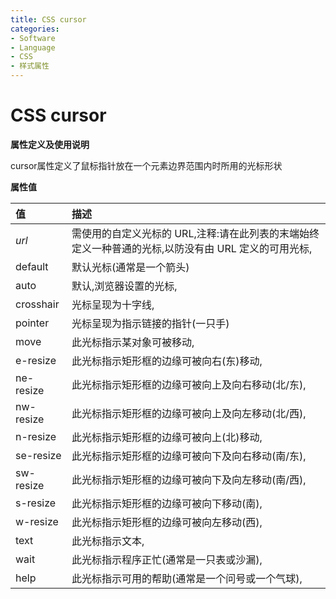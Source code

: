 ```yaml
---
title: CSS cursor
categories:
- Software
- Language
- CSS
- 样式属性
---
```

# CSS cursor

**属性定义及使用说明**

cursor属性定义了鼠标指针放在一个元素边界范围内时所用的光标形状

**属性值**

| 值        | 描述                                                         |
| :-------- | :----------------------------------------------------------- |
| *url*     | 需使用的自定义光标的 URL,注释:请在此列表的末端始终定义一种普通的光标,以防没有由 URL 定义的可用光标, |
| default   | 默认光标(通常是一个箭头)                                   |
| auto      | 默认,浏览器设置的光标,                                     |
| crosshair | 光标呈现为十字线,                                           |
| pointer   | 光标呈现为指示链接的指针(一只手)                           |
| move      | 此光标指示某对象可被移动,                                   |
| e-resize  | 此光标指示矩形框的边缘可被向右(东)移动,                   |
| ne-resize | 此光标指示矩形框的边缘可被向上及向右移动(北/东),          |
| nw-resize | 此光标指示矩形框的边缘可被向上及向左移动(北/西),          |
| n-resize  | 此光标指示矩形框的边缘可被向上(北)移动,                   |
| se-resize | 此光标指示矩形框的边缘可被向下及向右移动(南/东),          |
| sw-resize | 此光标指示矩形框的边缘可被向下及向左移动(南/西),          |
| s-resize  | 此光标指示矩形框的边缘可被向下移动(南),                   |
| w-resize  | 此光标指示矩形框的边缘可被向左移动(西),                   |
| text      | 此光标指示文本,                                             |
| wait      | 此光标指示程序正忙(通常是一只表或沙漏),                   |
| help      | 此光标指示可用的帮助(通常是一个问号或一个气球),           |
